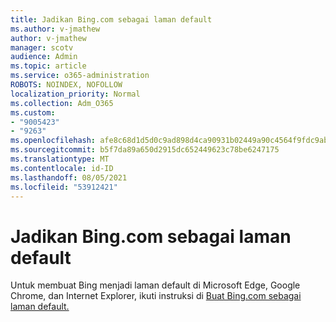 ```yaml
---
title: Jadikan Bing.com sebagai laman default
ms.author: v-jmathew
author: v-jmathew
manager: scotv
audience: Admin
ms.topic: article
ms.service: o365-administration
ROBOTS: NOINDEX, NOFOLLOW
localization_priority: Normal
ms.collection: Adm_O365
ms.custom:
- "9005423"
- "9263"
ms.openlocfilehash: afe8c68d1d5d0c9ad898d4ca90931b02449a90c4564f9fdc9abfaf6ce53aeba1
ms.sourcegitcommit: b5f7da89a650d2915dc652449623c78be6247175
ms.translationtype: MT
ms.contentlocale: id-ID
ms.lasthandoff: 08/05/2021
ms.locfileid: "53912421"
---
```

# <a name="make-bingcom-the-default-home-page"></a>Jadikan Bing.com sebagai laman default

Untuk membuat Bing menjadi laman default di Microsoft Edge, Google Chrome, dan Internet Explorer, ikuti instruksi di [Buat Bing.com sebagai laman default.](https://go.microsoft.com/fwlink/?linkid=2149816)
